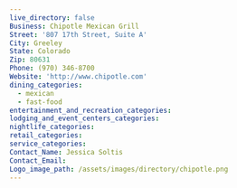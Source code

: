 ```yaml
---
live_directory: false
Business: Chipotle Mexican Grill
Street: '807 17th Street, Suite A'
City: Greeley
State: Colorado
Zip: 80631
Phone: (970) 346-8700
Website: 'http://www.chipotle.com'
dining_categories:
  - mexican
  - fast-food
entertainment_and_recreation_categories:
lodging_and_event_centers_categories:
nightlife_categories:
retail_categories:
service_categories:
Contact_Name: Jessica Soltis
Contact_Email:
Logo_image_path: /assets/images/directory/chipotle.png
---
```


